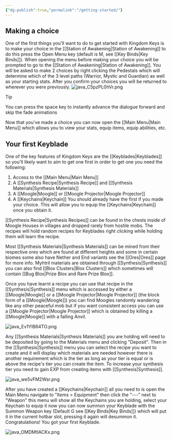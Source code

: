 ```yaml
---
{"dg-publish":true,"permalink":"/getting-started/"}
---
```


## Making a choice
One of the first things you'll want to do to get started with Kingdom Keys is to make your choice in the [[Station of Awakening\|Station of Awakening]] to do this press the Open Menu key (default is M, see [[Key Binds\|Key Binds]]).
When opening the menu before making your choice you will be prompted to go to the [[Station of Awakening\|Station of Awakening]]. You will be asked to make 2 choices by right clicking the Pedestals which will determine which of the 3 level paths (Warrior, Mystic and Guardian) as well as your starting stats. After you confirm your choices you will be returned to wherever you were previously.
 ![java_C5pzPL0hVr.png](/img/user/java_C5pzPL0hVr.png)

> [!tip] 
> You can press the space key to instantly advance the dialogue forward and skip the fade animations

Now that you've made a choice you can now open the [[Main Menu\|Main Menu]] which allows you to view your stats, equip items, equip abilities, etc.

## Your first Keyblade
One of the key features of Kingdom Keys are the [[Keyblades\|Keyblades]] so you'll likely want to aim to get one first in order to get one you need the following:
1. Access to the [[Main Menu\|Main Menu]]
2. A [[Synthesis Recipe\|Synthesis Recipe]] and [[Synthesis Materials\|Synthesis Materials]]
3. A [[Moogle\|Moogle]] or [[Moogle Projector\|Moogle Projector]]
4. A [[Keychains\|Keychain]]
You should already have the first if you made your choice. This will allow you to equip the [[Keychains\|Keychain]] once you obtain it.

[[Synthesis Recipe\|Synthesis Recipes]] can be found in the chests inside of Moogle Houses in villages and dropped rarely from hostile mobs. The recipes will hold random recipes for Keyblades right clicking while holding them will learn the recipe.

Most [[Synthesis Materials\|Synthesis Materials]] can be mined from their respective ores which are found at different heights and some in certain biomes some also have Nether and End variants see the [[Ores\|Ores]] page for more info. Myhtril materials are obtained through [[Synthesis\|Synthesis]] you can also find [[Blox Clusters\|Blox Clusters]] which sometimes will contain [[Bug Blox\|Prize Blox and Rare Prize Blox]]. 

Once you have learnt a recipe you can use that recipe in the [[Synthesis\|Synthesis]] menu which is accessed by either a [[Moogle\|Moogle]] or a [[Moogle Projector\|Moogle Projector]] (the block form of a [[Moogle\|Moogle]]) you can find Moogles randomly wandering like any other peaceful mob but if you want consistent access you can use a [[Moogle Projector\|Moogle Projector]] which is obtained by killing a [[Moogle\|Moogle]] with a falling Anvil. 

![java_Ev1YlB64TO.png](/img/user/java_Ev1YlB64TO.png)

Any [[Synthesis Materials\|Synthesis Materials]] you are holding will need to be deposited by going to the Materials menu and clicking "Deposit". Then in the [[Synthesis\|Synthesis]] menu you can select the recipe you want to create and it will display which materials are needed however there is another requirement which is the tier as long as your tier is equal or is above the recipe's tier you can create the item. To increase your synthesis tier you need to gain EXP from creating items with [[Synthesis\|Synthesis]].

![java_we5vFM2Wsr.png](/img/user/java_we5vFM2Wsr.png)

After you have created a [[Keychains\|Keychain]] all you need to is open the Main Menu navigate to "Items > Equipment" then click the "---" next to "Weapon" this menu will show all the Keychains you are holding, select your Keychain to equip it now you can now summon your Keyblade with the Summon Weapon key (Default G see [[Key Binds\|Key Binds]]) which will put it in the current hotbar slot, pressing it again will desummon it. Congratulations! You got your first Keyblade.

![java_OMDMtlACKx.png](/img/user/java_OMDMtlACKx.png)






